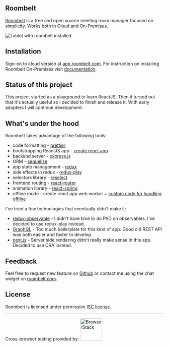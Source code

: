 ## Roombelt

[Roombelt](https://roombelt.com) is a free and open source meeting room manager
focused on simplicity. Works both in Cloud and On-Premises.

![Tablet with roombelt installed](https://roombelt.com/img/tablet.png)

## Installation

Sign-on to cloud version at [app.roombelt.com](https://app.roombelt.com).
For instruction on installing Roombelt On-Premises visit
[documentation](https://docs.roombelt.com/installation/on-premises).

## Status of this project

This project started as a playground to learn ReactJS. Then it turned out that it's actually useful 
so I decided to finish and release it. With early adopters I will continue development.  

## What's under the hood

Roombelt takes advantage of the following tools:
- code formatting - [prettier](https://prettier.io/) 
- bootstrapping ReactJS app - [create react app](https://github.com/facebook/create-react-app)
- backend server - [express.js](https://expressjs.com/)
- ORM - [sequelize](http://docs.sequelizejs.com/)
- app state management - [redux](https://redux.js.org/)
- side effects in redux - [redux-play](https://github.com/ziolko/redux-play)
- selectors library - [reselect](https://github.com/reduxjs/reselect)
- frontend routing - [react-router](https://reacttraining.com/react-router/)
- animation library - [react-spring](https://github.com/drcmda/react-spring)
- offline mode - create react app web worker + [custom code for handling offline](https://github.com/ziolko/roombelt/blob/master/src/apps/device/store/plays/heartbeat.js)

I've tried a few technologies that eventually didn't make it: 
- [redux-observable](https://redux-observable.js.org/) - I didn't have time to do PhD on observables. I've decided to use redux-play instead.
- [GraphQL](https://graphql.org) - Too much boilerplate for this kind of app. Good old REST API was both easier and faster to develop.
- [next.js](https://github.com/zeit/next.js) - Server side rendering didn't really make sense in this app. Decided to use CRA instead.  

## Feedback

Feel free to request new feature on [Github](https://github.com/ziolko/roombelt/issues)
or contact me using the chat widget on [roombelt.com](https://roombelt.com).

## License

Roombelt is licensed under permissive [ISC license](https://github.com/ziolko/roombelt/blob/master/LICENSE.txt).

---

Cross-browser testing provided by:
<a href="http://browserstack.com"><img height="70" src="https://p3.zdusercontent.com/attachment/1015988/PWfFdN71Aung2evRkIVQuKJpE?token=eyJhbGciOiJkaXIiLCJlbmMiOiJBMTI4Q0JDLUhTMjU2In0..aUrNFb8clSXsFwgw5BUTcg.IJr5piuCen7PmSSBHSrOnqM9K5YZfxX3lvbp-5LCqoKOi4CjjgdA419iqjofs0nLtm26FMURvZ8JRTuKB4iHer6lGu5f8dXHtIkYAHjP5fXDWkl044Yg2mSdrhF6uPy62GdlBYoYxwvgkNrac8nN_In8GY-qOC7bYmlZyJT7tsTZUTYbNMQiXS86YA5LgdCEWzWreMvc3C6cvZtVXIrcVgpkroIhvsTQPm4vQA-Uq6iCbTPA4oX5cpEtMtrlg4jYBnnAE4BTw5UwU_dY83ep5g.7wpc1IKv0rSRGsvqCG_q3g" alt="BrowserStack"></a>

